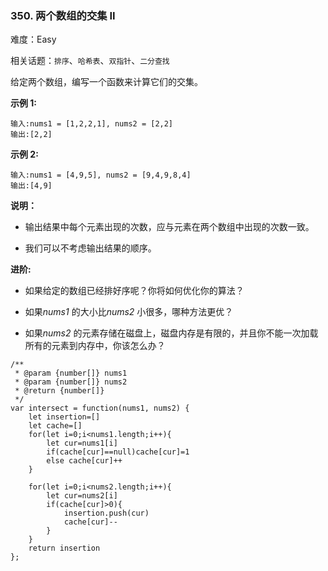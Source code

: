 ### 350. 两个数组的交集 II

难度：Easy

相关话题：`排序`、`哈希表`、`双指针`、`二分查找`

给定两个数组，编写一个函数来计算它们的交集。



**示例 1:** 



```
输入:nums1 = [1,2,2,1], nums2 = [2,2]
输出:[2,2]
```


**示例 2:** 



```
输入:nums1 = [4,9,5], nums2 = [9,4,9,8,4]
输出:[4,9]
```


**说明：** 




* 输出结果中每个元素出现的次数，应与元素在两个数组中出现的次数一致。

* 我们可以不考虑输出结果的顺序。





****进阶:**** 




* 如果给定的数组已经排好序呢？你将如何优化你的算法？

* 如果*nums1* 的大小比*nums2* 小很多，哪种方法更优？

* 如果*nums2* 的元素存储在磁盘上，磁盘内存是有限的，并且你不能一次加载所有的元素到内存中，你该怎么办？




```
/**
 * @param {number[]} nums1
 * @param {number[]} nums2
 * @return {number[]}
 */
var intersect = function(nums1, nums2) {
    let insertion=[]
    let cache=[]
    for(let i=0;i<nums1.length;i++){
        let cur=nums1[i]
        if(cache[cur]==null)cache[cur]=1
        else cache[cur]++
    }
    
    for(let i=0;i<nums2.length;i++){
        let cur=nums2[i]
        if(cache[cur]>0){
            insertion.push(cur)
            cache[cur]--
        }
    }
    return insertion
};
```

